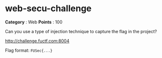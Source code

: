# web-secu-challenge

**Category** : Web
**Points** : 100

Can you use a type of injection technique to capture the flag in the project?

http://challenge.fuctf.com:8004

Flag format: `FUSec{...}`



